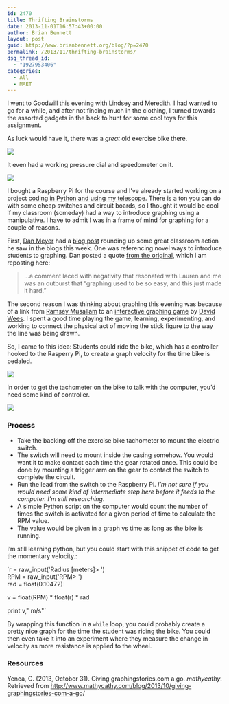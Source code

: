 ```yaml
---
id: 2470
title: Thrifting Brainstorms
date: 2013-11-01T16:57:43+00:00
author: Brian Bennett
layout: post
guid: http://www.brianbennett.org/blog/?p=2470
permalink: /2013/11/thrifting-brainstorms/
dsq_thread_id:
  - "1927953406"
categories:
  - All
  - MAET
---
```

I went to Goodwill this evening with Lindsey and Meredith. I had wanted to go for a while, and after not finding much in the clothing, I turned towards the assorted gadgets in the back to hunt for some cool toys for this assignment.

As luck would have it, there was a _great_ old exercise bike there.

<img src="http://content.screencast.com/users/TSCBennett/folders/Snagit/media/208d7df4-51c5-4603-a064-8ff9c61f98da/2013-10-31_21-38-06.jpeg" class="aligncenter" />

It even had a working pressure dial and speedometer on it.

<img src="http://content.screencast.com/users/TSCBennett/folders/Snagit/media/258f28e5-26b6-41dd-9240-bd92f2435e4b/2013-10-31_21-38-50.jpeg" class="aligncenter" />

I bought a Raspberry Pi for the course and I&#8217;ve already started working on a project [coding in Python and using my telescope](http://blog.ohheybrian.com/astronomy-project-day-1). There is a ton you can do with some cheap switches and circuit boards, so I thought it would be cool if my classroom (someday) had a way to introduce graphing using a manipulative. I have to admit I was in a frame of mind for graphing for a couple of reasons.

First, [Dan Meyer](http://www.twitter.com/ddmeyer) had a [blog post](http://blog.mrmeyer.com/?p=18085) rounding up some great classroom action he saw in the blogs this week. One was referencing novel ways to introduce students to graphing. Dan posted a quote [from the original](http://www.mathycathy.com/blog/2013/10/giving-graphingstories-com-a-go/), which I am reposting here:

> &#8230;a comment laced with negativity that resonated with Lauren and me was an outburst that “graphing used to be so easy, and this just made it hard.”

The second reason I was thinking about graphing this evening was because of a link from [Ramsey Musallam](http://www.twitter.com/ramusallam) to an [interactive graphing game](http://davidwees.com/graphgame/) by [David Wees](http://www.twitter.com/davidwees). I spent a good time playing the game, learning, experimenting, and working to connect the physical act of moving the stick figure to the way the line was being drawn.

So, I came to this idea: Students could ride the bike, which has a controller hooked to the Rasperry Pi, to create a graph velocity for the time bike is pedaled.

<img src="http://ohheybrian.com/images/bike.gif" class="aligncenter" />

In order to get the tachometer on the bike to talk with the computer, you&#8217;d need some kind of controller.

<img src="http://content.screencast.com/users/TSCBennett/folders/Snagit/media/482104ec-3830-4446-8487-017a6f5b4384/2013-10-31_21-31-58.jpeg" class="aligncenter" />

### Process

  * Take the backing off the exercise bike tachometer to mount the electric switch.
  * The switch will need to mount inside the casing somehow. You would want it to make contact each time the gear rotated once. This could be done by mounting a trigger arm on the gear to contact the switch to complete the circuit.
  * Run the lead from the switch to the Raspberry Pi. _I&#8217;m not sure if you would need some kind of intermediate step here before it feeds to the computer. I&#8217;m still researching_.
  * A simple Python script on the computer would count the number of times the switch is activated for a given period of time to calculate the RPM value.
  * The value would be given in a graph vs time as long as the bike is running.

I&#8217;m still learning python, but you could start with this snippet of code to get the momentary velocity.:

`r = raw_input('Radius [meters]>  ')<br />
RPM = raw_input('RPM>  ')<br />
rad = float(0.10472)</p>
<p>v = float(RPM) * float(r) * rad</p>
<p>print v," m/s"`

By wrapping this function in a `while` loop, you could probably create a pretty nice graph for the time the student was riding the bike. You could then even take it into an experiment where they measure the change in velocity as more resistance is applied to the wheel.

### Resources

Yenca, C. (2013, October 31). Giving graphingstories.com a go. _mathycathy_. Retrieved from <http://www.mathycathy.com/blog/2013/10/giving-graphingstories-com-a-go/>